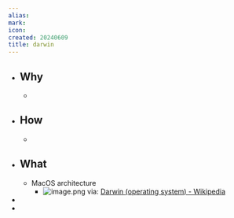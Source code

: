 ```yaml
---
alias:
mark:
icon:
created: 20240609
title: darwin
---
```


- ## Why
  -
- ## How
  -
- ## What
  - MacOS architecture
    - ![image.png](../assets/image_1717909749760_0.png)
      via: [Darwin (operating system) - Wikipedia](https://en.wikipedia.org/wiki/Darwin_(operating_system))
-
-
